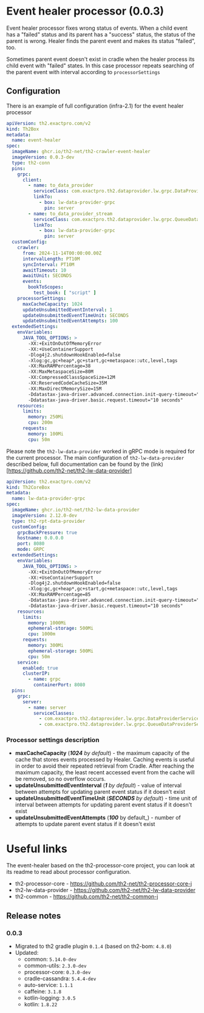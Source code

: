 # Event healer processor (0.0.3)

Event healer processor fixes wrong status of events. When a child event has a "failed" status and its parent
has a "success" status, the status of the parent is wrong. Healer finds the parent event and makes its status "failed", too.

Sometimes parent event doesn't exist in cradle when the healer process its child event with "failed" states. 
In this case processor repeats searching of the parent event with interval according to `processorSettings`

## Configuration

There is an example of full configuration (infra-2.1) for the event healer processor

```yaml
apiVersion: th2.exactpro.com/v2
kind: Th2Box
metadata:
  name: event-healer
spec:
  imageName: ghcr.io/th2-net/th2-crawler-event-healer
  imageVersion: 0.0.3-dev
  type: th2-conn
  pins:
    grpc:
      client:
        - name: to_data_provider
          serviceClass: com.exactpro.th2.dataprovider.lw.grpc.DataProviderService
          linkTo:
            - box: lw-data-provider-grpc
              pin: server
        - name: to_data_provider_stream
          serviceClass: com.exactpro.th2.dataprovider.lw.grpc.QueueDataProviderService
          linkTo:
            - box: lw-data-provider-grpc
              pin: server
  customConfig:
    crawler:
      from: 2024-11-14T00:00:00.00Z
      intervalLength: PT10M
      syncInterval: PT10M
      awaitTimeout: 10
      awaitUnit: SECONDS
      events:
        bookToScopes:
          test_book: [ "script" ]
    processorSettings:
      maxCacheCapacity: 1024
      updateUnsubmittedEventInterval: 1
      updateUnsubmittedEventTimeUnit: SECONDS
      updateUnsubmittedEventAttempts: 100
  extendedSettings:
    envVariables:
      JAVA_TOOL_OPTIONS: >
        -XX:+ExitOnOutOfMemoryError
        -XX:+UseContainerSupport
        -Dlog4j2.shutdownHookEnabled=false
        -Xlog:gc,gc+heap*,gc+start,gc+metaspace::utc,level,tags
        -XX:MaxRAMPercentage=38
        -XX:MaxMetaspaceSize=80M
        -XX:CompressedClassSpaceSize=12M
        -XX:ReservedCodeCacheSize=35M
        -XX:MaxDirectMemorySize=15M
        -Ddatastax-java-driver.advanced.connection.init-query-timeout="5000 milliseconds"
        -Ddatastax-java-driver.basic.request.timeout="10 seconds"
    resources:
      limits:
        memory: 250Mi
        cpu: 200m
      requests:
        memory: 100Mi
        cpu: 50m
```

Please note the `th2-lw-data-provider` worked in gRPC mode is required for the current processor.
The main configuration of `th2-lw-data-provider` described below, full documentation can be found by the (link)[https://github.com/th2-net/th2-lw-data-provider]

```yaml
apiVersion: th2.exactpro.com/v2
kind: Th2CoreBox
metadata:
  name: lw-data-provider-grpc
spec:
  imageName: ghcr.io/th2-net/th2-lw-data-provider
  imageVersion: 2.12.0-dev
  type: th2-rpt-data-provider
  customConfig:
    grpcBackPressure: true
    hostname: 0.0.0.0
    port: 8080
    mode: GRPC
  extendedSettings:
    envVariables:
      JAVA_TOOL_OPTIONS: >
        -XX:+ExitOnOutOfMemoryError
        -XX:+UseContainerSupport 
        -Dlog4j2.shutdownHookEnabled=false
        -Xlog:gc,gc+heap*,gc+start,gc+metaspace::utc,level,tags
        -XX:MaxRAMPercentage=85
        -Ddatastax-java-driver.advanced.connection.init-query-timeout="5000 milliseconds"
        -Ddatastax-java-driver.basic.request.timeout="10 seconds"
    resources:
      limits:
        memory: 1000Mi
        ephemeral-storage: 500Mi
        cpu: 1000m
      requests:
        memory: 300Mi
        ephemeral-storage: 500Mi
        cpu: 50m
    service:
      enabled: true
      clusterIP:
        - name: grpc
          containerPort: 8080
  pins:
    grpc:
      server:
        - name: server
          serviceClasses:
            - com.exactpro.th2.dataprovider.lw.grpc.DataProviderService
            - com.exactpro.th2.dataprovider.lw.grpc.QueueDataProviderService
```

### Processor settings description

+ **maxCacheCapacity** (_**1024** by default_) - the maximum capacity of the cache that stores
  events processed by Healer. Caching events is useful in order to
  avoid their repeated retrieval from Cradle.
  After reaching the maximum capacity, the least recent accessed event
  from the cache will be removed, so no overflow occurs.
+ **updateUnsubmittedEventInterval** (_**1** by default_) - value of interval between attempts for updating parent event status if it doesn't exist
+ **updateUnsubmittedEventTimeUnit** (_**SECONDS** by default_) - time unit of interval between attempts for updating parent event status if it doesn't exist
+ **updateUnsubmittedEventAttempts** (_**100**_ by default_) - number of attempts to update parent event status if it doesn't exist

# Useful links

The event-healer based on the th2-processor-core project, you can look at its readme to read about processor configuration.   

+ th2-processor-core - https://github.com/th2-net/th2-processor-core-j
+ th2-lw-data-provider - https://github.com/th2-net/th2-lw-data-provider
+ th2-common - https://github.com/th2-net/th2-common-j

## Release notes

### 0.0.3
* Migrated to th2 gradle plugin `0.1.4` (based on th2-bom: `4.8.0`)
* Updated:
  * common: `5.14.0-dev`
  * common-utils: `2.3.0-dev`
  * processor-core: `0.3.0-dev`
  * cradle-cassandra: `5.4.4-dev`
  * auto-service: `1.1.1`
  * caffeine: `3.1.8`
  * kotlin-logging: `3.0.5`
  * kotlin: `1.8.22`